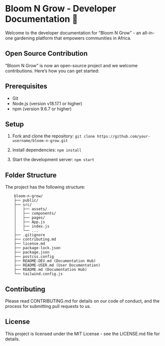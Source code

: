 # Bloom N Grow - Developer Documentation 🌿
Welcome to the developer documentation for “Bloom N Grow” - an all-in-one gardening platform that empowers communities in Africa.

## Open Source Contribution
“Bloom N Grow” is now an open-source project and we welcome contributions. Here’s how you can get started:

## Prerequisites
- Git
- Node.js (version v18.17.1 or higher)
- npm (version 9.6.7 or higher)

## Setup
1. Fork and clone the repository:
```git clone https://github.com/your-username/bloom-n-grow.git```

2. Install dependencies:
```npm install```

3. Start the development server:
```npm start```

## Folder Structure
The project has the following structure:
```
    bloom-n-grow/
    ├── public/
    ├── src/
    │   ├── assets/
    │   ├── components/
    │   ├── pages/
    │   ├── App.js
    │   ├── index.js
    │   └── ...
    ├── .gitignore
    ├── contributing.md
    ├── license.md
    ├── package-lock.json
    ├── package.json
    ├── postcss.config
    ├── README-DEV.md (Documentation Hub)
    ├── README-USER.md (User Documentation)
    ├── README.md (Documentation Hub)
    └── tailwind.config.js
```
## Contributing
Please read CONTRIBUTING.md for details on our code of conduct, and the process for submitting pull requests to us.

## License
This project is licensed under the MIT License - see the LICENSE.md file for details.